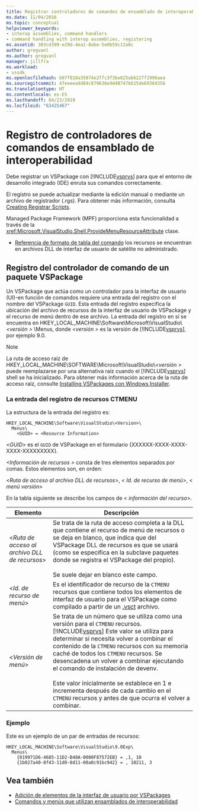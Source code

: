 ```yaml
---
title: Registrar controladores de comandos de ensamblado de interoperabilidad | Microsoft Docs
ms.date: 11/04/2016
ms.topic: conceptual
helpviewer_keywords:
- interop assemblies, command handlers
- command handling with interop assemblies, registering
ms.assetid: 303cd399-e29d-4ea1-8abe-5e0b59c12a0c
author: gregvanl
ms.author: gregvanl
manager: jillfra
ms.workload:
- vssdk
ms.openlocfilehash: b07f018a35874e2ffc3f3be825abb227f2996aea
ms.sourcegitcommit: 47eeeeadd84c879636e9d48747b615de69384356
ms.translationtype: HT
ms.contentlocale: es-ES
ms.lasthandoff: 04/23/2019
ms.locfileid: "63425467"
---
```

# <a name="registering-interop-assembly-command-handlers"></a>Registro de controladores de comandos de ensamblado de interoperabilidad
Debe registrar un VSPackage con [!INCLUDE[vsprvs](../../code-quality/includes/vsprvs_md.md)] para que el entorno de desarrollo integrado (IDE) enruta sus comandos correctamente.

 El registro se puede actualizar mediante la edición manual o mediante un archivo de registrador (.rgs). Para obtener más información, consulta [Creating Registrar Scripts](/cpp/atl/creating-registrar-scripts).

 Managed Package Framework (MPF) proporciona esta funcionalidad a través de la <xref:Microsoft.VisualStudio.Shell.ProvideMenuResourceAttribute> clase.

- [Referencia de formato de tabla del comando](https://msdn.microsoft.com/library/09e9c6ef-9863-48de-9483-d45b7b7c798f) los recursos se encuentran en archivos DLL de interfaz de usuario de satélite no administrado.

## <a name="command-handler-registration-of-a-vspackage"></a>Registro del controlador de comando de un paquete VSPackage
 Un VSPackage que actúa como un controlador para la interfaz de usuario (UI)-en función de comandos requiere una entrada del registro con el nombre del VSPackage `GUID`. Esta entrada del registro especifica la ubicación del archivo de recursos de la interfaz de usuario de VSPackage y el recurso de menú dentro de ese archivo. La entrada del registro en sí se encuentra en HKEY_LOCAL_MACHINE\Software\Microsoft\VisualStudio\\*\<versión >* \Menus, donde  *\<versión >* es la versión de [!INCLUDE[vsprvs](../../code-quality/includes/vsprvs_md.md)], por ejemplo 9.0.

> [!NOTE]
> La ruta de acceso raíz de HKEY_LOCAL_MACHINE\SOFTWARE\Microsoft\VisualStudio\\*\<versión >* puede reemplazarse por una alternativa raíz cuando el [!INCLUDE[vsprvs](../../code-quality/includes/vsprvs_md.md)] shell se ha inicializado. Para obtener más información acerca de la ruta de acceso raíz, consulte [Installing VSPackages con Windows Installer](../../extensibility/internals/installing-vspackages-with-windows-installer.md).

### <a name="the-ctmenu-resource-registry-entry"></a>La entrada del registro de recursos CTMENU
 La estructura de la entrada del registro es:

```
HKEY_LOCAL_MACHINE\Software\VisualStudio\<Version>\
  Menus\
    <GUID> = <Resource Information>
```

 \<*GUID*> es el `GUID` de VSPackage en el formulario {XXXXXX-XXXX-XXXX-XXXX-XXXXXXXXX}.

 *\<Información de recursos >* consta de tres elementos separados por comas. Estos elementos son, en orden:

 \<*Ruta de acceso al archivo DLL de recursos*>, \< *Id. de recurso de menú*>, \< *menú versión*>

 En la tabla siguiente se describe los campos de \< *información del recurso*>.

| Elemento | Descripción |
|---------------------------| - |
| \<*Ruta de acceso al archivo DLL de recursos*> | Se trata de la ruta de acceso completa a la DLL que contiene el recurso de menú de recursos o se deja en blanco, que indica que del VSPackage DLL de recursos es que se usará (como se especifica en la subclave paquetes donde se registra el VSPackage del propio).<br /><br /> Se suele dejar en blanco este campo. |
| \<*Id. de recurso de menú*> | Es el identificador de recurso de la `CTMENU` recursos que contiene todos los elementos de interfaz de usuario para el VSPackage como compilado a partir de un [.vsct](../../extensibility/internals/visual-studio-command-table-dot-vsct-files.md) archivo. |
| \<*Versión de menú*> | Se trata de un número que se utiliza como una versión para el `CTMENU` recursos. [!INCLUDE[vsprvs](../../code-quality/includes/vsprvs_md.md)] Este valor se utiliza para determinar si necesita volver a combinar el contenido de la `CTMENU` recursos con su memoria caché de todos los `CTMENU` recursos. Se desencadena un volver a combinar ejecutando el comando de instalación de devenv.<br /><br /> Este valor inicialmente se establece en 1 e incrementa después de cada cambio en el `CTMENU` recursos y antes de que ocurra el volver a combinar. |

### <a name="example"></a>Ejemplo
 Este es un ejemplo de un par de entradas de recursos:

```
HKEY_LOCAL_MACHINE\Software\VisualStudio\9.0Exp\
  Menus\
    {019971D6-4685-11D2-B48A-0000F87572EB} = ,1, 10
    {1b027a40-8f43-11d0-8d11-00a0c91bc942} = , 10211, 3
```

## <a name="see-also"></a>Vea también
- [Adición de elementos de la interfaz de usuario por VSPackages](../../extensibility/internals/how-vspackages-add-user-interface-elements.md)
- [Comandos y menús que utilizan ensamblados de interoperabilidad](../../extensibility/internals/commands-and-menus-that-use-interop-assemblies.md)